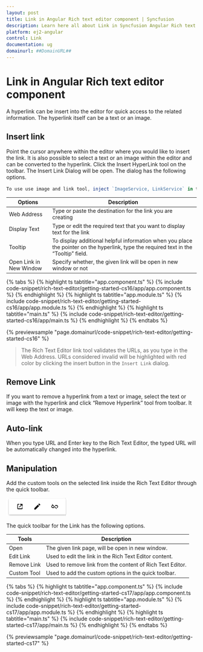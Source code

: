 ```yaml
---
layout: post
title: Link in Angular Rich text editor component | Syncfusion
description: Learn here all about Link in Syncfusion Angular Rich text editor component of Syncfusion Essential JS 2 and more.
platform: ej2-angular
control: Link 
documentation: ug
domainurl: ##DomainURL##
---
```


# Link in Angular Rich text editor component

A hyperlink can be insert into the editor for quick access to the related information. The hyperlink itself can be a text or an image.

## Insert link

Point the cursor anywhere within the editor where you would like to insert the link. It is also possible to select a text or an image within the editor and can be converted to the hyperlink. Click the Insert HyperLink tool on the toolbar. The Insert Link Dialog will be open. The dialog has the following options.

```typescript
To use use image and link tool, inject `ImageService, LinkService` in the provider section of `AppModule`.
```

| Options | Description |
|----------------|--------------------------------------|
| Web Address | Type or paste the destination for the link you are creating |
| Display Text | Type or edit the required text that you want to display text for the link|
| Tooltip | To display additional helpful information when you place the pointer on the hyperlink, type the required text in the “Tooltip” field. |
| Open Link in New Window | Specify whether, the given link will be open in new window or not |

{% tabs %}
{% highlight ts tabtitle="app.component.ts" %}
{% include code-snippet/rich-text-editor/getting-started-cs16/app/app.component.ts %}
{% endhighlight %}
{% highlight ts tabtitle="app.module.ts" %}
{% include code-snippet/rich-text-editor/getting-started-cs16/app/app.module.ts %}
{% endhighlight %}
{% highlight ts tabtitle="main.ts" %}
{% include code-snippet/rich-text-editor/getting-started-cs16/app/main.ts %}
{% endhighlight %}
{% endtabs %}
  
{% previewsample "page.domainurl/code-snippet/rich-text-editor/getting-started-cs16" %}

> The Rich Text Editor link tool validates the URLs, as you type in the Web Address. URLs considered invalid will be highlighted with red color by clicking the insert button in the `Insert Link` dialog.

## Remove Link

If you want to remove a hyperlink from a text or image, select the text or image with the hyperlink and click “Remove Hyperlink” tool from toolbar. It will keep the text or image.

## Auto-link

When you type URL and Enter key to the Rich Text Editor, the typed URL will be automatically changed into the hyperlink.

## Manipulation

Add the custom tools on the selected link inside the Rich Text Editor through the quick toolbar.

![RTE quick toolbar link](images/link-quick.png)

The quick toolbar for the Link has the following options.

| Tools | Description |
|----------------|--------------------------------------|
| Open | The given link page, will be open in new window. |
| Edit Link | Used to edit the link in the Rich Text Editor content. |
| Remove Link | Used to remove link from the content of Rich Text Editor. |
| Custom Tool | Used to add the custom options in the quick toolbar. |

{% tabs %}
{% highlight ts tabtitle="app.component.ts" %}
{% include code-snippet/rich-text-editor/getting-started-cs17/app/app.component.ts %}
{% endhighlight %}
{% highlight ts tabtitle="app.module.ts" %}
{% include code-snippet/rich-text-editor/getting-started-cs17/app/app.module.ts %}
{% endhighlight %}
{% highlight ts tabtitle="main.ts" %}
{% include code-snippet/rich-text-editor/getting-started-cs17/app/main.ts %}
{% endhighlight %}
{% endtabs %}
  
{% previewsample "page.domainurl/code-snippet/rich-text-editor/getting-started-cs17" %}
